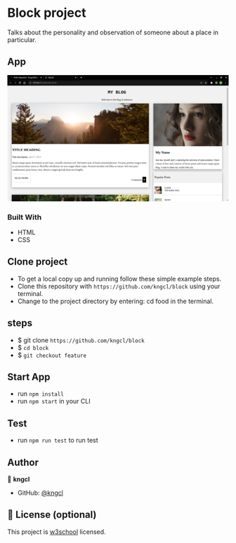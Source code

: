 # Block project

Talks about the personality and observation of someone about a place in particular. 

## App

![Block](assets/images/block.png)

### Built With

- HTML
- CSS

## Clone project

- To get a local copy up and running follow these simple example steps.
- Clone this repository with `https://github.com/kngcl/block` using your terminal.
- Change to the project directory by entering: cd food in the terminal.

## steps

- $ git clone `https://github.com/kngcl/block`
- $ `cd block`
- $ `git checkout feature`

## Start App

- run `npm install`
- run `npm start` in your CLI

## Test

- run `npm run test` to run test

## Author

👤 **kngcl**

- GitHub: [@kngcl](https://github.com/kngcl/block)

## 📝 License (optional)

This project is [w3school](./LICENSE) licensed.
